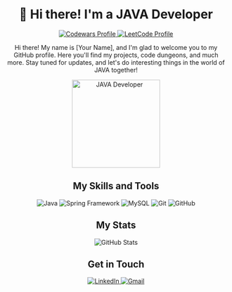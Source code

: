 <h1 align="center">👋 Hi there! I'm a JAVA Developer</h1>

<p align="center">
  <a href="https://www.codewars.com/users/Protector%20RTD" target="_blank">
    <img src="https://img.shields.io/badge/-Codewars-9B4F96?style=for-the-badge&logo=codewars&logoColor=white" alt="Codewars Profile"/>
  </a>
  <a href="https://leetcode.com/ProtectorRTD/" target="_blank">
    <img src="https://img.shields.io/badge/-LeetCode-FFA116?style=for-the-badge&logo=leetcode&logoColor=white" alt="LeetCode Profile"/>
  </a>
</p>

<p align="center">Hi there! My name is [Your Name], and I'm glad to welcome you to my GitHub profile. Here you'll find my projects, code dungeons, and much more. Stay tuned for updates, and let's do interesting things in the world of JAVA together!</p>

<p align="center">
  <img src="https://media.giphy.com/media/l0Iy8FkHqu8pPN5iQ/giphy.gif" alt="JAVA Developer" height="200"/>
</p>

<h2 align="center">My Skills and Tools</h2>

<p align="center">
  <img src="https://img.shields.io/badge/-Java-007396?style=for-the-badge&logo=java&logoColor=white" alt="Java"/>
  <img src="https://img.shields.io/badge/-Spring-6DB33F?style=for-the-badge&logo=spring&logoColor=white" alt="Spring Framework"/>
  <img src="https://img.shields.io/badge/-MySQL-4479A1?style=for-the-badge&logo=mysql&logoColor=white" alt="MySQL"/>
  <img src="https://img.shields.io/badge/-Git-F05032?style=for-the-badge&logo=git&logoColor=white" alt="Git"/>
  <img src="https://img.shields.io/badge/-GitHub-181717?style=for-the-badge&logo=github&logoColor=white" alt="GitHub"/>
</p>

<h2 align="center">My Stats</h2>

<p align="center">
  <img src="https://github-readme-stats.vercel.app/api?username=your_username&show_icons=true&theme=radical" alt="GitHub Stats"/>
</p>

<h2 align="center">Get in Touch</h2>

<p align="center">
  <a href="https://www.linkedin.com/in/yehor-oliinyk-298807223/" target="_blank">
    <img src="https://img.shields.io/badge/-LinkedIn-0077B5?style=for-the-badge&logo=linkedin&logoColor=white" alt="LinkedIn"/>
  </a>
  <a href="mailto:egoroleynik14040@gmail.com" target="_blank">
    <img src="https://img.shields.io/badge/-Gmail-D14836?style=for-the-badge&logo=gmail&logoColor=white" alt="Gmail"/>
  </a>
</p>
